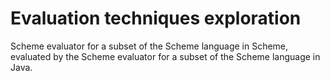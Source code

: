 # Evaluation techniques exploration

Scheme evaluator for a subset of the Scheme language in Scheme, evaluated by the
Scheme evaluator for a subset of the Scheme language in Java.